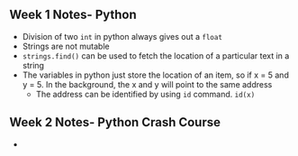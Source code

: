 
## Week 1 Notes- Python 

* Division of two `int` in python always gives out a `float `
* Strings are not mutable 
* `strings.find()` can be used to fetch the location of a particular text in a string
* The variables in python just store the location of an item,  so if x = 5 and y = 5. In the background, the x and y will point to the same address
	* The address can be identified by using `id` command. `id(x)`

## Week 2 Notes- Python Crash Course

* 

<!--stackedit_data:
eyJoaXN0b3J5IjpbMTA2ODk5MDk1OSwxODYzMjAyMTk3LC0xMD
U4MzIxMDU3XX0=
-->